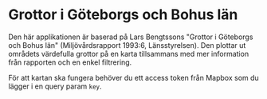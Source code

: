 # Grottor i Göteborgs och Bohus län

Den här applikationen är baserad på Lars Bengtssons "Grottor i Göteborgs och Bohus län" (Miljövårdsrapport 1993:6, Länsstyrelsen). Den plottar ut områdets värdefulla grottor på en karta tillsammans med mer information från rapporten och en enkel filtrering.

För att kartan ska fungera behöver du ett access token från Mapbox som du lägger i en query param `key`.
